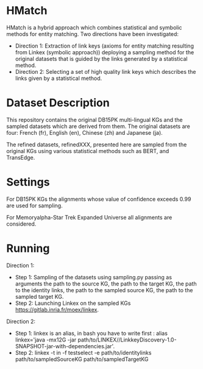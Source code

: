 # HMatch 

HMatch is a hybrid approach which combines statistical and symbolic methods for entity matching. Two directions have been investigated:
- Direction 1: Extraction of link keys (axioms for entity matching resulting from Linkex (symbolic approach)) deploying a sampling method for the original datasets that is guided by the links generated by a statistical method.
- Direction 2: Selecting a set of high quality link keys which describes the links given by a statistical method.

# Dataset Description

This repository contains the original DB15PK multi-lingual KGs and the sampled datasets which are derived from them.
The original datasets are four: French (fr), English (en), Chinese (zh) and Japanese (ja).

The refined datasets, refinedXXX, presented here are sampled from the original KGs using various statistical methods such as BERT, and TransEdge.

# Settings

For DB15PK KGs the alignments whose value of confidence exceeds 0.99 are used for sampling. 

For Memoryalpha-Star Trek Expanded Universe all alignments are considered.

# Running
Direction 1:

- Step 1: Sampling of the datasets using sampling.py passing as arguments the path to the source KG, the path to the target KG, the path to the identity links, the path to the sampled source KG, the path to the sampled target KG.
- Step 2: Launching Linkex on the sampled KGs https://gitlab.inria.fr/moex/linkex.
  
Direction 2:
- Step 1: linkex is an alias, in bash you have to write first : alias  linkex='java -mx12G -jar  path/to/LINKEX//LinkkeyDiscovery-1.0-SNAPSHOT-jar-with-dependencies.jar'.
- Step 2:   linkex  -t in -f testselect -e path/to/identitylinks path/to/sampledSourceKG path/to/sampledTargetKG
